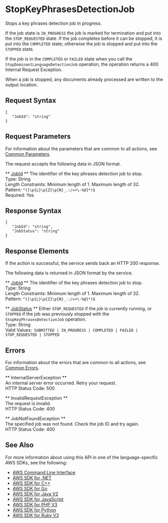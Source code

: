 # StopKeyPhrasesDetectionJob<a name="API_StopKeyPhrasesDetectionJob"></a>

Stops a key phrases detection job in progress\.

If the job state is `IN_PROGRESS` the job is marked for termination and put into the `STOP_REQUESTED` state\. If the job completes before it can be stopped, it is put into the `COMPLETED` state; otherwise the job is stopped and put into the `STOPPED` state\.

If the job is in the `COMPLETED` or `FAILED` state when you call the `StopDominantLanguageDetectionJob` operation, the operation returns a 400 Internal Request Exception\. 

When a job is stopped, any documents already processed are written to the output location\.

## Request Syntax<a name="API_StopKeyPhrasesDetectionJob_RequestSyntax"></a>

```
{
   "JobId": "string"
}
```

## Request Parameters<a name="API_StopKeyPhrasesDetectionJob_RequestParameters"></a>

For information about the parameters that are common to all actions, see [Common Parameters](CommonParameters.md)\.

The request accepts the following data in JSON format\.

 ** [JobId](#API_StopKeyPhrasesDetectionJob_RequestSyntax) **   <a name="comprehend-StopKeyPhrasesDetectionJob-request-JobId"></a>
The identifier of the key phrases detection job to stop\.  
Type: String  
Length Constraints: Minimum length of 1\. Maximum length of 32\.  
Pattern: `^([\p{L}\p{Z}\p{N}_.:/=+\-%@]*)$`   
Required: Yes

## Response Syntax<a name="API_StopKeyPhrasesDetectionJob_ResponseSyntax"></a>

```
{
   "JobId": "string",
   "JobStatus": "string"
}
```

## Response Elements<a name="API_StopKeyPhrasesDetectionJob_ResponseElements"></a>

If the action is successful, the service sends back an HTTP 200 response\.

The following data is returned in JSON format by the service\.

 ** [JobId](#API_StopKeyPhrasesDetectionJob_ResponseSyntax) **   <a name="comprehend-StopKeyPhrasesDetectionJob-response-JobId"></a>
The identifier of the key phrases detection job to stop\.  
Type: String  
Length Constraints: Minimum length of 1\. Maximum length of 32\.  
Pattern: `^([\p{L}\p{Z}\p{N}_.:/=+\-%@]*)$` 

 ** [JobStatus](#API_StopKeyPhrasesDetectionJob_ResponseSyntax) **   <a name="comprehend-StopKeyPhrasesDetectionJob-response-JobStatus"></a>
Either `STOP_REQUESTED` if the job is currently running, or `STOPPED` if the job was previously stopped with the `StopKeyPhrasesDetectionJob` operation\.  
Type: String  
Valid Values:` SUBMITTED | IN_PROGRESS | COMPLETED | FAILED | STOP_REQUESTED | STOPPED` 

## Errors<a name="API_StopKeyPhrasesDetectionJob_Errors"></a>

For information about the errors that are common to all actions, see [Common Errors](CommonErrors.md)\.

 ** InternalServerException **   
An internal server error occurred\. Retry your request\.  
HTTP Status Code: 500

 ** InvalidRequestException **   
The request is invalid\.  
HTTP Status Code: 400

 ** JobNotFoundException **   
The specified job was not found\. Check the job ID and try again\.  
HTTP Status Code: 400

## See Also<a name="API_StopKeyPhrasesDetectionJob_SeeAlso"></a>

For more information about using this API in one of the language\-specific AWS SDKs, see the following:
+  [AWS Command Line Interface](https://docs.aws.amazon.com/goto/aws-cli/comprehend-2017-11-27/StopKeyPhrasesDetectionJob) 
+  [AWS SDK for \.NET](https://docs.aws.amazon.com/goto/DotNetSDKV3/comprehend-2017-11-27/StopKeyPhrasesDetectionJob) 
+  [AWS SDK for C\+\+](https://docs.aws.amazon.com/goto/SdkForCpp/comprehend-2017-11-27/StopKeyPhrasesDetectionJob) 
+  [AWS SDK for Go](https://docs.aws.amazon.com/goto/SdkForGoV1/comprehend-2017-11-27/StopKeyPhrasesDetectionJob) 
+  [AWS SDK for Java V2](https://docs.aws.amazon.com/goto/SdkForJavaV2/comprehend-2017-11-27/StopKeyPhrasesDetectionJob) 
+  [AWS SDK for JavaScript](https://docs.aws.amazon.com/goto/AWSJavaScriptSDK/comprehend-2017-11-27/StopKeyPhrasesDetectionJob) 
+  [AWS SDK for PHP V3](https://docs.aws.amazon.com/goto/SdkForPHPV3/comprehend-2017-11-27/StopKeyPhrasesDetectionJob) 
+  [AWS SDK for Python](https://docs.aws.amazon.com/goto/boto3/comprehend-2017-11-27/StopKeyPhrasesDetectionJob) 
+  [AWS SDK for Ruby V3](https://docs.aws.amazon.com/goto/SdkForRubyV3/comprehend-2017-11-27/StopKeyPhrasesDetectionJob) 